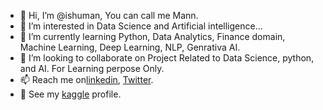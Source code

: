- 👋 Hi, I’m @ishuman, You can call me Mann.
- 👀 I’m interested in Data Science and Artificial intelligence...
- 🌱 I’m currently learning Python, Data Analytics, Finance domain, Machine Learning, Deep Learning, NLP, Genrativa AI.
- 💞️ I’m looking to collaborate on Project Related to Data Science, python, and AI. For Learning perpose Only.
- 📫 Reach me on[linkedin](https://www.linkedin.com/in/ishuman17/), [Twitter](https://twitter.com/Ishumanagarwal).
- 👀 See my [kaggle](https://www.kaggle.com/imprime) profile.

<!---
ishumann/ishumann is a ✨ special ✨ repository because its `README.md` (this file) appears on your GitHub profile.
You can click the Preview link to take a look at your changes.
--->

